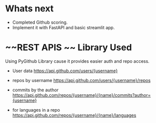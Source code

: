 # Whats next
- Completed Github scoring.
- Implement it with FastAPI and basic streamlit app.

# ~~REST APIS ~~ Library Used
Using PyGithub Library cause it provides easier auth and repo access.


- User data
https://api.github.com/users/{username}

- repos by username
https://api.github.com/users/{username}/repos

- commits by the author
https://api.github.com/repos/{username}/{name}/commits?author={username}

- for languages in a repo
https://api.github.com/repos/{username}/{name}/languages